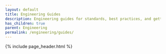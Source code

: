 ```yaml
---
layout: default
title: Engineering Guides
description: Engineering guides for standards, best practices, and getting started around here.
has_children: true
parent: Engineering
permalink: /engineering/guides/
---
```


{% include page_header.html %}
